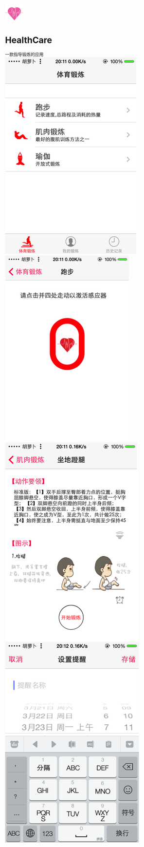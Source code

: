 ![image](https://github.com/hujewelz/HealthCare/raw/master/screenshot/Icon.png)
# HealthCare
一款指导锻炼的应用<br>
![image](https://github.com/hujewelz/HealthCare/raw/master/screenshot/1.png)<br>
![image](https://github.com/hujewelz/HealthCare/raw/master/screenshot/2.png)<br>
![image](https://github.com/hujewelz/HealthCare/raw/master/screenshot/3.png)<br>
![image](https://github.com/hujewelz/HealthCare/raw/master/screenshot/4.png)<br>

